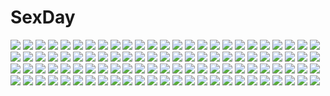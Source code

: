# SexDay
![](https://konachan.com/image/fde9d1e89547e814f27fd91e67ee25c5/Konachan.com%20-%2083028%20chibi%20fairy%20luna_child%20star_sapphire%20sunny_milk%20touhou.jpg)
![](https://konachan.com/image/4e41d77ce1f2b1f08936429c11931642/Konachan.com%20-%2016517%20taka_tony%20wataone%20wataoni%20watashi_no_oniichan.jpg)
![](https://konachan.com/jpeg/2e41c5a43b79a45c21ba7be9e38f0a80/Konachan.com%20-%209047%20aoi_sora_no_neosphere%20pointed_ears.jpg)
![](https://konachan.com/image/3a9caf1d91177f8bec51d251bdfb3470/Konachan.com%20-%2019555%20love_hina%20narusegawa_naru%20topless%20urashima_kanako.jpg)
![](https://konachan.com/image/c990c0925d57b56c0ea513b21adf5fab/Konachan.com%20-%2048272%20kodomo_no_jikan%20kokonoe_rin.jpg)
![](https://konachan.com/jpeg/07b9c7b695a54bea5a8d83c520d1d001/Konachan.com%20-%20194443%20crossover%20hatsune_miku%20long_hair%20mivit%20skirt%20thighhighs%20tie%20tokyo_ghoul%20torn_clothes%20twintails%20vocaloid%20watermark%20white_hair%20zettai_ryouiki.jpg)
![](https://konachan.com/image/3c0c6d093232afd0b530c8a58de95350/Konachan.com%20-%2063906%20favorite%20game_cg%20hoshizora_no_memoria%20tagme.jpg)
![](https://konachan.com/image/8e6d0cc975805edce8902485fd6e8e04/Konachan.com%20-%2019097%20artoria_pendragon_%28all%29%20fate_%28series%29%20fate_stay_night%20saber.jpg)
![](https://konachan.com/image/1237159c0cbb029bd6e884407af7ce9e/Konachan.com%20-%20305774%20animal%20black_hair%20book%20cat%20couch%20leaves%20long_hair%20minncn%20orange_eyes%20original%20school_uniform%20skirt.jpg)
![](https://konachan.com/jpeg/ff1c4957400fa7589c9b8310f9ccf498/Konachan.com%20-%20238498%20aoi_chizuru%20bow%20breasts%20brown_eyes%20brown_hair%20bunny%20cleavage%20pantyhose%20teddy_bear%20waifu2x.jpg)
![](https://konachan.com/image/02e00149166ee3d7b19b8913c6fa477d/Konachan.com%20-%20121128%20game_cg%20kisaki_mio%20komori_kei%20male%20mizuno_takahiro%20ricotta%20walkure_romanze.jpg)
![](https://konachan.com/image/c7f6c2447e509c7a75ef3072d05a820b/Konachan.com%20-%20268563%20black_hair%20bow%20close%20kijin_seija%20red_eyes%20sheya%20signed%20touhou%20white.jpg)
![](https://konachan.com/image/266f5c1da0afab3893ca7d9c5fa05533/Konachan.com%20-%20205149%20animal%20bird%20blonde_hair%20building%20city%20clouds%20dress%20gloves%20hat%20kuroyuki%20original%20pantyhose%20scenic%20see_through%20stairs%20water.jpg)
![](https://konachan.com/jpeg/78fd3cbd5da2334528664530acf8f51c/Konachan.com%20-%20304083%20bed%20blush%20breasts%20close%20fate_%28series%29%20fate_stay_night%20long_hair%20matou_sakura%20nipples%20nude%20purple_eyes%20purple_hair%20sketch%20tomozero.jpg)
![](https://konachan.com/image/cad3e1f874f6086d61ba224cc1dc4477/Konachan.com%20-%20138468%20ball%20bicycle%20blue_eyes%20blue_hair%20book%20boots%20camera%20computer%20drink%20fan%20gloves%20guitar%20gun%20hat%20navel%20necklace%20paper%20shorts%20sport%20touhou%20twintails%20weapon.jpg)
![](https://konachan.com/image/b14eff24ff80e314475386e86c6dd12d/Konachan.com%20-%2027554%20asahina_mikuru%20suzumiya_haruhi_no_yuutsu.jpg)
![](https://konachan.com/jpeg/5eaaa63f146f01beadcf81326cb61ba4/Konachan.com%20-%20159852%20ass%20garter_belt%20komi_akira%20morino_ichigo%20onegai_teacher%20panties%20stockings%20underwear.jpg)
![](https://konachan.com/jpeg/ce4c33b81648b7ca3398910cc0c5b32a/Konachan.com%20-%20295181%20banishment%20black_hair%20original%20short_hair%20signed%20sunset%20water%20yellow_eyes.jpg)
![](https://konachan.com/jpeg/61f1b95f497cf4cf3e3aaaabbeb49176/Konachan.com%20-%20182375%20black_hair%20blush%20bra%20building%20kantoku%20maimaki_mai%20male%20pink_eyes%20scan%20school_uniform%20short_hair%20skirt%20tie%20tree%20underwear%20yokodera_youto.jpg)
![](https://konachan.com/image/89feaaa32d243532e664944ff5652a91/Konachan.com%20-%206599%20asahina_mikuru%20nagato_yuki%20school_uniform%20suzumiya_haruhi%20suzumiya_haruhi_no_yuutsu.jpg)
![](https://konachan.com/image/2b543665ae5b03399db1521f7d0f4be8/Konachan.com%20-%20110715%20clouds%20flowers%20kong_xian%20onozuka_komachi%20petals%20scenic%20scythe%20sky%20touhou%20twintails%20weapon.jpg)
![](https://konachan.com/jpeg/f9956f47d188f3e41944d4a13c20860a/Konachan.com%20-%20303835%20ass%20breasts%20long_hair%20nipples%20original%20panties%20suzuame_yatsumi%20topless%20underwear.jpg)
![](https://konachan.com/jpeg/324d0faea813499fd854ab9780d33e63/Konachan.com%20-%20202204%20animal%20aqua_eyes%20blonde_hair%20bow%20brown_hair%20crossover%20glasses%20gray_eyes%20group%20hoodie%20hoto_cocoa%20kafuu_chino%20long_hair%20rabbit%20short_hair%20twintails.jpg)
![](https://konachan.com/jpeg/c2829ad361278e571fa96fdf0a73f0c9/Konachan.com%20-%20180585%20anthropomorphism%20blue_eyes%20gloves%20hamakaze_%28kancolle%29%20kantai_collection%20mizushina_minato%20navel%20school_uniform%20short_hair%20skirt%20white_hair.jpg)
![](https://konachan.com/image/8121c1007283798479935ed5b1894d46/Konachan.com%20-%20176192%20blood%20boots%20green_eyes%20hat%20komeiji_koishi%20orita_enpitsu%20pink_hair%20short_hair%20skirt%20stairs%20thighhighs%20touhou.jpg)
![](https://konachan.com/jpeg/62f1c25a5ae524c3e1be9cafb096b615/Konachan.com%20-%20214292%20black_hair%20dress%20long_hair%20monochrome%20original%20sousou_%28sousouworks%29.jpg)
![](https://konachan.com/image/bcd99f80a590da7c1a030383a8253f8c/Konachan.com%20-%20135438%20original%20realistic%20sakais3211.jpg)
![](https://konachan.com/jpeg/c949f3492319ad9036872c6130ed7d0a/Konachan.com%20-%20117781%20breasts%20fingering%20game_cg%20green_eyes%20hayami_mai%20nipples%20no_bra%20open_shirt%20pajamas%20panties%20red_hair%20short_hair%20spread_legs%20underwear%20whirlpool.jpg)
![](https://konachan.com/jpeg/7ae57441cbec4c3a37d0b0ed773cfc89/Konachan.com%20-%209039%20aoi_sora_no_neosphere%20nanoca_flanka.jpg)
![](https://konachan.com/jpeg/07c493df511ce02882cd2a5c7710fc8a/Konachan.com%20-%20268770%20ass%20blonde_hair%20blush%20boots%20dress%20green_eyes%20hat%20javier_estrada%20kuriboh%20long_hair%20panties%20signed%20staff%20underwear%20upskirt%20watermark%20witch%20yu-gi-oh.jpg)
![](https://konachan.com/jpeg/5ba50714960ce3c446f1479d7c3a700f/Konachan.com%20-%20257615%20blush%20breasts%20game_cg%20lovekami_-useless_goddess-%20mizuno_sao%20nude%20pink_hair%20pulltop%20short_hair%20tsubaki_akane%20twintails.jpg)
![](https://konachan.com/image/3e0d17fd6cfcb3f7e326f837bd7a8c5e/Konachan.com%20-%2069721%20animal_ears%20bed%20blush%20catgirl%20hanafubuki%20loli%20panties%20red_eyes%20sakuramori_akasha%20sakurazawa_izumi%20short_hair%20underwear%20white_hair.jpg)
![](https://konachan.com/image/5468161dabd7ff8b64c681dc9459ec43/Konachan.com%20-%2053445%20tagme.jpg)
![](https://konachan.com/image/d9433fa9466ade3edc222f6ad47fb4e7/Konachan.com%20-%2072852%20animal_ears%20black_hair%20dualscreen%20ganesagi%20nanako_%28ganesagi%29%20original%20short_hair%20skirt%20tail%20thighhighs%20yellow_eyes.jpg)
![](https://konachan.com/jpeg/968f5b050158d935bb6f884d88f5ecdf/Konachan.com%20-%20255989%20animal_ears%20aqua_eyes%20ass%20blush%20bow%20braids%20breasts%20catgirl%20cleavage%20gray_hair%20original%20panties%20ribbons%20short_hair%20tail%20thighhighs%20underwear%20white.jpg)
![](https://konachan.com/jpeg/45de4f971b9e86c645e397657b834e58/Konachan.com%20-%2069901%20aym%20megurine_luka%20nude%20vocaloid.jpg)
![](https://konachan.com/jpeg/962a4989111ef90c9d5ca12fc0cf4747/Konachan.com%20-%20149617%20game_cg%20ko%7Echa%20saimon_eclair%20saimon_misumi%20witch%27s_garden.jpg)
![](https://konachan.com/image/79ebf52efe95a2297970f87f9d296f45/Konachan.com%20-%2078771%20hatsune_miku%20twintails%20vocaloid.jpg)
![](https://konachan.com/image/c0c8701d907c544ea1b7f1dbf18a1054/Konachan.com%20-%20144223%20breast_hold%20erect_nipples%20fingering%20maid%20masturbation%20meido_kissa%20panties%20shiojiri_serina%20thighhighs%20underwear.jpg)
![](https://konachan.com/image/bce012236d2ad9dd0bb0997166ac1611/Konachan.com%20-%20161803%20blue_eyes%20braids%20brown_hair%20eiyuu_densetsu%20emma_millstein%20falcom%20glasses%20logo%20long_hair%20school_uniform%20sen_no_kiseki%20skirt%20staff%20thighhighs%20watermark.jpg)
![](https://konachan.com/jpeg/b9f3f6ad835c4783bebf9c10a22e8c10/Konachan.com%20-%20187702%20black_hair%20long_hair%20original%20school_uniform%20see_through%20sennro.jpg)
![](https://konachan.com/image/92991d21540f87e53461a62a356a6c72/Konachan.com%20-%2024627%20code_geass%20gun%20kallen_stadtfeld%20weapon.jpg)
![](https://konachan.com/image/c2cbef0f2db5ac81b552a55db061829a/Konachan.com%20-%20143877%202girls%20barefoot%20binbougami_ga%20breasts%20brown_hair%20cleavage%20green_eyes%20green_hair%20headphones%20long_hair%20momiji%20no_bra%20sakura_ichiko%20thighhighs.jpg)
![](https://konachan.com/image/6e1ad2891c80b5fd6c783a7929c60baf/Konachan.com%20-%20142870%20black_hair%20blue_eyes%20blush%20breasts%20cleavage%20long_hair%20mine_%281-1-1%29%20nipples%20original%20see_through%20thighhighs.jpg)
![](https://konachan.com/image/bb611afac04737b0344633e6642ae015/Konachan.com%20-%20242619%20bow%20brown_hair%20dress%20hat%20long_hair%20necklace%20nerv110%20original%20ribbons%20water.jpg)
![](https://konachan.com/jpeg/3f2a3baa7babfd30727003421868341d/Konachan.com%20-%20295466%202girls%20armor%20ass%20bodysuit%20breasts%20fate_grand_order%20fate_%28series%29%20jeanne_d%27arc_alter%20long_hair%20nopan%20pupps%20skintight%20topless%20waifu2x.jpg)
![](https://konachan.com/image/5576095e514b2bde1230f7879a387ce3/Konachan.com%20-%20125553%20breasts%20christmas%20cleavage%20da_capo_dream_x%27mas%20kino_%28kino_konomi%29.jpg)
![](https://konachan.com/jpeg/8a2b877be5ab4c3d11782c0a79bd5eb9/Konachan.com%20-%20114506%20ass%20black_hair%20bra%20flowers%20game_cg%20glasses%20grass%20hamashima_shigeo%20panties%20pochi_to_goshujin-sama%20purple_eyes%20skyfish%20underwear.jpg)
![](https://konachan.com/image/17a2eca5c6be9f96acd79be35296930c/Konachan.com%20-%2071154%20animal_ears%20gun%20hanna-justina_marseille%20panties%20strike_witches%20underwear%20weapon.jpg)
![](https://konachan.com/jpeg/02a93cf1975b50888d4d36a0e27146d4/Konachan.com%20-%20277292%20aqua_eyes%20blush%20food%20go-toubun_no_hanayome%20kazenokaze%20nakano_itsuki%20navel%20red_hair%20thighhighs%20underwear.jpg)
![](https://konachan.com/image/c997b9b0211e6130ecff1a9be75a56a5/Konachan.com%20-%20207884%20brown_hair%20cape%20flowers%20gary_%28ib%29%20gray_hair%20ib%20ib_%28ib%29%20kneehighs%20long_hair%20male%20red_eyes%20rose%20short_hair%20skirt%20skull%20swd3e2.jpg)
![](https://konachan.com/jpeg/743571de5b3ba98cc3a09d67d976b4d3/Konachan.com%20-%20173356%20aoi_kumiko%20black_eyes%20black_hair%20blush%20glasses%20original%20panties%20pantyhose%20school_uniform%20underwear%20white.jpg)
![](https://konachan.com/jpeg/bdd391a20182fa851f59b240fe498cd2/Konachan.com%20-%20176741%20anthropomorphism%20blue_eyes%20eyepatch%20green_hair%20hat%20kantai_collection%20kiso_%28kancolle%29%20tagme%20tagme_%28artist%29.jpg)
![](https://konachan.com/jpeg/7897f65c2388a7d2316c2f5723ac61ab/Konachan.com%20-%20246835%20aqua_eyes%20blonde_hair%20bow%20cherry%20cure_parfait%20dress%20elbow_gloves%20food%20fruit%20gloves%20headband%20long_hair%20pink_hair%20ponytail%20precure%20thighhighs.jpg)
![](https://konachan.com/image/f5544157e7a3a9855932f2606473b92a/Konachan.com%20-%2087772%20animal%20bird%20blazblue%20blonde_hair%20boots%20clouds%20long_hair%20noel_vermillion%20scenic%20sky%20thighhighs%20tsukikanade.jpg)
![](https://konachan.com/jpeg/9181d8e403bb94660542f49c775b03d9/Konachan.com%20-%20252050%20ass%20blonde_hair%20blush%20brown_eyes%20fate_grand_order%20fate_%28series%29%20katana%20morizono_shiki%20panties%20petals%20short_hair%20sword%20thighhighs%20underwear%20weapon.jpg)
![](https://konachan.com/image/cf4f6134fca02b62ecbd18f88b00dbc2/Konachan.com%20-%20158183%20bicycle%20clouds%20grass%20hatsuame%20nobody%20original%20scenic%20sky%20stairs%20summer%20tree.jpg)
![](https://konachan.com/image/dc9c475dfba90d553c5ac803800a1075/Konachan.com%20-%2071321%20animal_ears%20doggirl%20elga_%28inumimi%29%20inumimi%20luna_%28inumimi%29%20rino_%28inumimi%29%20school_swimsuit%20swimsuit.jpg)
![](https://konachan.com/jpeg/7006c2f2c1e4cf8c90f0cedec23fed5d/Konachan.com%20-%20195660%20anal%20bed%20blonde_hair%20blush%20censored%20cum%20dildo%20game_cg%20garter_belt%20headdress%20long_hair%20maid%20nopan%20penis%20pussy%20pussy_juice%20ribbons%20sex%20stockings.jpg)
![](https://konachan.com/image/a8c0d528c226a3d4779eca59ee34c90f/Konachan.com%20-%2043413%20feena_fam_earthlight%20nipples%20nude%20thighhighs%20yoake_mae_yori_ruri_iro_na.jpg)
![](https://konachan.com/jpeg/d0db8ab0287da5aafc4f6674af109ae1/Konachan.com%20-%20301592%20animal_ears%20blush%20cameltoe%20catgirl%20flowers%20gloves%20gray_hair%20melonbooks%20navel%20nude%20ribbons%20rose%20scan%20tagme_%28artist%29%20twintails.jpg)
![](https://konachan.com/image/88b914423fc30e02df41dcb0bc262d2c/Konachan.com%20-%20153875%20apple%20blue_hair%20flowers%20food%20fruit%20ginnyou%20original%20red_eyes.jpg)
![](https://konachan.com/image/05a731e1bd43a993d693fb8cfdca01a2/Konachan.com%20-%20182249%20all_male%20bandage%20blue_eyes%20brown_hair%20esorano%20male%20orange_hair%20original%20pixiv_fantasia.jpg)
![](https://konachan.com/image/be3ea02a6015aac002f103cd0ffeaf80/Konachan.com%20-%2091012%20flowers%20tree.jpg)
![](https://konachan.com/image/29bb190e485c202b0c886958b1a46f3a/Konachan.com%20-%20174150%20anus%20ass%20bell%20blush%20bow%20breasts%20collar%20foxgirl%20nipples%20nude%20original%20panties%20panty_pull%20purple_eyes%20pussy%20scan%20tail%20thighhighs%20uncensored%20underwear.jpg)
![](https://konachan.com/image/81a1115eee8100a81a8d2bd57ecd2dfc/Konachan.com%20-%2064863%20all_male%20blonde_hair%20blue_eyes%20blue_hair%20clouds%20gloves%20green_eyes%20kagamine_len%20kaito%20male%20migiwa_hasu%20short_hair%20sunset%20vocaloid.jpg)
![](https://konachan.com/image/fde39fcc29f6bf4e94df0e599a7c869b/Konachan.com%20-%20175122%20anmi%20blue_hair%20love_live%21_school_idol_project%20sonoda_umi%20valentine%20yellow_eyes.jpg)
![](https://konachan.com/jpeg/ba0c15e449680c9609fe037719b144e6/Konachan.com%20-%20123247%20appare%21_tenka_gomen%20game_cg%20katagiri_hinata%20tokugawa_eimi.jpg)
![](https://konachan.com/image/faea9d3fa4942e02e31923e7c605e0b0/Konachan.com%20-%2020135%20animal%20barasui%20dengeki_moeoh%20duplicate%20ferret%20ichigo_mashimaro%20itou_chika%20itou_nobue%20john%20matsuoka_miu%20sakuragi_matsuri%20swimsuit.jpg)
![](https://konachan.com/image/d8e2edb6ac9819af49030049b81047fb/Konachan.com%20-%20167873%20all_male%20arthurland3131%20black_hair%20blood%20cape%20levi_ackerman%20male%20shingeki_no_kyojin%20short_hair%20uniform.jpg)
![](https://konachan.com/image/a4fce55aeb65cea622cacc4dbd92861a/Konachan.com%20-%2033034%20ichigo_mashimaro%20white.jpg)
![](https://konachan.com/jpeg/8bfa269bdf3bb473d199fc28a93f224b/Konachan.com%20-%2074098%20animal_ears%20blush%20forest%20hat%20japanese_clothes%20katana%20miko%20red_eyes%20scenic%20short_hair%20socks%20sword%20tail%20touhou%20tree%20weapon%20white_hair%20wolfgirl.jpg)
![](https://konachan.com/image/4e6d561c5af54525d974b6dfbe02a4cb/Konachan.com%20-%20219018%20blonde_hair%20blue_eyes%20blush%20dress%20neo_queen_serenity%20night%20petals%20sailor_moon%20stars%20touki_matsuri%20tsukino_usagi%20twintails.jpg)
![](https://konachan.com/image/28c92b0b2b02bda89f3e5058ad577379/Konachan.com%20-%20252447%20apple%20ass%20blush%20breasts%20food%20fruit%20horo%20logo%20long_hair%20no_bra%20orange_hair%20pussy%20red_eyes%20sideboob%20tail%20tofuubear%20topless%20uncensored%20watermark%20wolfgirl.jpg)
![](https://konachan.com/image/e3f3d2b99a75948305cc1b3ba233011f/Konachan.com%20-%20190461%20blonde_hair%20crown%20dress%20jay_phenrix%20nintendo%20princess_peach%20super_mario%20super_smash_bros.%20thighhighs%20torn_clothes.jpg)
![](https://konachan.com/image/4a95bf5b1499fafdc07e840dd2d5e581/Konachan.com%20-%2085936%20jpeg_artifacts%20k-on%21%20nakano_azusa.jpg)
![](https://konachan.com/image/ed2aa2afd3fb09d664b046aefef3477e/Konachan.com%20-%20216812%20aqua_eyes%20blonde_hair%20book%20flowers%20glasses%20green_hair%20group%20long_hair%20male%20orange_hair%20original%20purple_hair%20short_hair%20twintails%20yellow_eyes.jpg)
![](https://konachan.com/image/0a77ebdd7cb94b0af36798a47916d1b0/Konachan.com%20-%2064620%20suzumiya_haruhi%20suzumiya_haruhi_no_yuutsu.jpg)
![](https://konachan.com/jpeg/71f9c0157029491f1034e4b99b1f272c/Konachan.com%20-%20253403%20aiba_yumi%20annin_doufu%20autumn%20blonde_hair%20brown_eyes%20flowers%20food%20fruit%20idolmaster%20idolmaster_cinderella_girls%20necklace%20short_hair%20tree.jpg)
![](https://konachan.com/image/7219b3d9a344ae803dffc87bbdbaad10/Konachan.com%20-%2032339%20hisui%20shingetsutan_tsukihime.jpg)
![](https://konachan.com/jpeg/aeb7012046c28e4303c0ffa567ccd1aa/Konachan.com%20-%2044098%202girls%20aoi_nagisa_%28artist%29%20bath%20breasts%20mizukoshi_michiru%20mizukoshi_yurie%20momichupa_teacher%20nipples%20nude%20onsen%20wet.jpg)
![](https://konachan.com/jpeg/311101a3d63db2874d44f7e195228b17/Konachan.com%20-%20212231%20aliasing%20aqua_eyes%20barefoot%20elsword%20gloves%20gray%20horns%20loli%20long_hair%20lu_%28elsword%29%20pointed_ears%20tangel%20thighhighs%20twintails%20white_hair%20wristwear.jpg)
![](https://konachan.com/jpeg/6bd0776a7060dd15118ebdbce3e3c860/Konachan.com%20-%20190577%20barefoot%20blazblue%20blonde_hair%20elbow_gloves%20flat_chest%20gloves%20long_hair%20navel%20night%20rachel_alucard%20red_eyes%20thighhighs%20toraishi_666.jpg)
![](https://konachan.com/image/4f336b45cf59aa6f39be75d83c4785be/Konachan.com%20-%209698%20autumn%20nijiiro_zakura%20panties%20stairs%20tagme%20underwear.jpg)
![](https://konachan.com/image/6ec6649b54de6eb49ada3d767815685e/Konachan.com%20-%20279848%20888myrrh888%20aqua_eyes%20aqua_hair%20flowers%20hatsune_miku%20long_hair%20tie%20twintails%20vocaloid.jpg)
![](https://konachan.com/jpeg/793c846f58858967b82a1ac998ff75cf/Konachan.com%20-%20233523%20azurite_%28company%29%20cum%20game_cg%20hamashima_shigeo%20male%20momozono_moka%20sex%20shinsou_noise.jpg)
![](https://konachan.com/jpeg/ebbb550f9bc405493e2e005b1f63b219/Konachan.com%20-%20218161%20aliasing%20bandage%20blush%20boots%20breasts%20brown_hair%20cedama%20cleavage%20gloves%20long_hair%20magic%20nopan%20red_eyes%20reiuji_utsuho%20thighhighs%20touhou%20weapon%20wings.jpg)
![](https://konachan.com/jpeg/e12cdd30d2fe825a8c9ea407d9aa05e7/Konachan.com%20-%2051954%20blue_hair%20kannagi_crazy_shrine_maidens%20nagi%20purple_eyes%20scan%20tiara%20wedding_attire.jpg)
![](https://konachan.com/image/1f2e346c24a911a6372ddc17f7c6b88a/Konachan.com%20-%20147794%20akemi_homura%20clouds%20dress%20kaname_madoka%20kyuubee%20miki_sayaka%20pink_hair%20red_hair%20sakura_kyouko%20sky%20thighhighs%20tomoe_mami%20yuugen.jpg)
![](https://konachan.com/jpeg/d33393b8dd127315e0df09ed6abd705d/Konachan.com%20-%20193875%20dress%20hirasato%20hoodie%20long_hair%20purple_eyes%20purple_hair%20thighhighs%20twintails%20vocaloid%20voiceroid%20yuzuki_yukari%20zettai_ryouiki.jpg)
![](https://konachan.com/jpeg/c8845c0e388ef49feba577703bdae99d/Konachan.com%20-%2099968%20all_male%20blonde_hair%20male%20sound_horizon%20wings.jpg)
![](https://konachan.com/jpeg/93903d42469b2a8306d90988b4395d0a/Konachan.com%20-%2031248%20game_cg%20lyrical_lyric%20marmalade%20mikeou.jpg)
![](https://konachan.com/jpeg/32722203043856e193db10db8a67a523/Konachan.com%20-%20263290%20black_hair%20clouds%20mifuru%20original%20school_uniform%20short_hair%20skirt%20sky.jpg)
![](https://konachan.com/image/2652ee774944335d92e8b6490e6fa660/Konachan.com%20-%20221263%20aqua_eyes%20aqua_hair%20ass%20blush%20hatsune_miku%20kagamine_len%20kazu-chan%20loli%20twintails%20underwear%20vocaloid.jpg)
![](https://konachan.com/image/38cfe150ddf327dad844acfc35e8dd11/Konachan.com%20-%20135418%20dress%20excel_%28shena%29%20green_eyes%20green_hair%20hat%20komeiji_koishi%20touhou.jpg)
![](https://konachan.com/image/6d48e298e28ddbc5ac260735299191d9/Konachan.com%20-%20296883%202girls%20animal_ears%20aqua_hair%20blush%20bow%20catgirl%20fang%20green_eyes%20long_hair%20mirai_%28happy-floral%29%20original%20pink_eyes%20pink_hair%20scarf.jpg)
![](https://konachan.com/jpeg/3f36e3c00e18afa88aa06aafea10cec4/Konachan.com%20-%2045267%20blonde_hair%20boots%20range_murata%20thighhighs.jpg)
![](https://konachan.com/jpeg/7f042036dfdf30689f97d86ca86bed76/Konachan.com%20-%20185962%20animal_ears%20aqua_hair%20catgirl%20headphones%20long_hair%20original%20scarf%20third-party_edit%20wenqing_yan_%28yuumei_art%29.jpg)
![](https://konachan.com/image/4456f8c73f34c92e0b469f4173482e14/Konachan.com%20-%20191422%20flowers%20headphones%20long_hair%20megurine_luka%20pink_hair%20ribbons%20socks%20tsujiori%20vocaloid.jpg)
![](https://konachan.com/image/b35bfb307386ebf63dd831afd8cc9a8d/Konachan.com%20-%20152707%20breasts%20hatsune_miku%20panimiiru%20thighhighs%20twintails%20vocaloid%20zettai_ryouiki%20zoom_layer.jpg)
